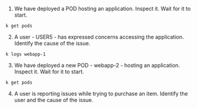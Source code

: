 1. We have deployed a POD hosting an application. Inspect it. Wait for it to start.
```
k get pods
```
2. A user - USER5 - has expressed concerns accessing the application. Identify the cause of the issue.
```
k logs webapp-1
```
3. We have deployed a new POD - webapp-2 - hosting an application. Inspect it. Wait for it to start.
```
k get pods
```
4. A user is reporting issues while trying to purchase an item. Identify the user and the cause of the issue.
```

```